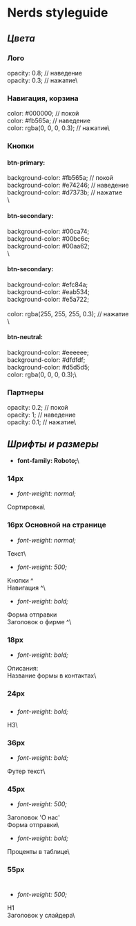 # Nerds styleguide

## *Цвета*

### Лого

opacity: 0.8; // наведение\
opacity: 0.3; // нажатие\

### Навигация, корзина

color: #000000; // покой\
color: #fb565a; // наведение\
color: rgba(0, 0, 0, 0.3); // нажатие\

### Кнопки

#### btn-primary:

background-color: #fb565a; // покой\
background-color: #e74246; // наведение\
background-color: #d7373b; // нажатие\
\
#### btn-secondary:

background-color: #00ca74;\
background-color: #00bc6c;\
background-color: #00aa62;\
\
#### btn-secondary:

background-color: #efc84a;\
background-color: #eab534;\
background-color: #e5a722;\
\
color: rgba(255, 255, 255, 0.3); // нажатие\
\
#### btn-neutral:

background-color: #eeeeee;\
background-color: #dfdfdf;\
background-color: #d5d5d5;\
color: rgba(0, 0, 0, 0.3);\


### Партнеры

opacity: 0.2; // покой\
opacity: 1; // наведение\
opacity: 0.1; // нажатие\


## *Шрифты и размеры*

- **font-family: Roboto;**\

### 14px

- *font-weight: normal;*


Сортировка\

### 16px Основной на странице

- *font-weight: normal;*


Текст\


- *font-weight: 500;*


Кнопки ^\
Навигация ^\


- *font-weight: bold;*


Форма отправки\
Заголовок о фирме ^\

### 18px

- *font-weight: bold;*


Описания:\
Название формы в контактах\

### 24px <H3>

- *font-weight: bold;*


H3\

### 36px

- *font-weight: bold;*

Футер текст\

### 45px

- *font-weight: 500;*

Заголовок 'О нас'\
Форма отправки\


- *font-weight: bold;*

Проценты в таблице\

### 55px <H1>

- *font-weight: 500;*

H1\
Заголовок у слайдера\

